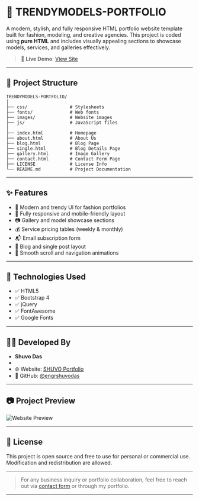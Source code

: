 # 💃 TRENDYMODELS-PORTFOLIO

A modern, stylish, and fully responsive HTML portfolio website template built for fashion, modeling, and creative agencies. This project is coded using **pure HTML** and includes visually appealing sections to showcase models, services, and galleries effectively.

> 🔗 **Live Demo**: [View Site](https://engrshuvodas.github.io/TrendyModels-Portfolio/)

---

## 📁 Project Structure

```
TRENDYMODELS-PORTFOLIO/
│
├── css/                # Stylesheets
├── fonts/              # Web fonts
├── images/             # Website images
├── js/                 # JavaScript files
│
├── index.html          # Homepage
├── about.html          # About Us
├── blog.html           # Blog Page
├── single.html         # Blog Details Page
├── gallery.html        # Image Gallery
├── contact.html        # Contact Form Page
├── LICENSE             # License Info
└── README.md           # Project Documentation
```

---

## ✨ Features

- 🎨 Modern and trendy UI for fashion portfolios  
- 📱 Fully responsive and mobile-friendly layout  
- 📷 Gallery and model showcase sections  
- 💰 Service pricing tables (weekly & monthly)  
- 📬 Email subscription form  
- 💬 Blog and single post layout  
- 📌 Smooth scroll and navigation animations  

---

## 🔧 Technologies Used

- ✅ HTML5  
- ✅ Bootstrap 4  
- ✅ jQuery  
- ✅ FontAwesome  
- ✅ Google Fonts  

---

## 👨‍💻 Developed By

- **Shuvo Das**
- <li>🌐 Website: <a href="https://engrshuvodas.github.io/SHUVO-_portfolio/" target="_blank">SHUVO Portfolio</a></li>
- 💼 GitHub: [@engrshuvodas](https://github.com/engrshuvodas)

---

## 📷 Project Preview

![Website Preview](images/look-preview.png)

---

## 📃 License

This project is open source and free to use for personal or commercial use. Modification and redistribution are allowed.

---

> For any business inquiry or portfolio collaboration, feel free to reach out via [contact form](https://engrshuvodas.github.io/Submit-Text-to-Shuvo/) or through my portfolio.

---
